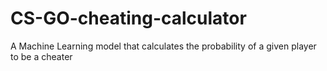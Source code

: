 # CS-GO-cheating-calculator
A Machine Learning model that calculates the probability of a given player to be a cheater
